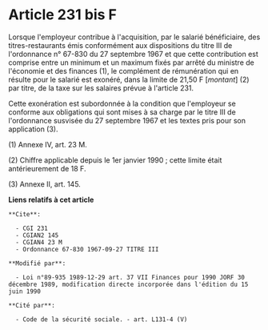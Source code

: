# Article 231 bis F

Lorsque l'employeur contribue à l'acquisition, par le salarié bénéficiaire, des titres-restaurants émis conformément aux
dispositions du titre III de l'ordonnance n° 67-830 du 27 septembre 1967 et que cette contribution est comprise entre un
minimum et un maximum fixés par arrêté du ministre de l'économie et des finances (1), le complément de rémunération qui en
résulte pour le salarié est exonéré, dans la limite de 21,50 F [*montant*] (2) par titre, de la taxe sur les salaires prévue
à l'article 231.

Cette exonération est subordonnée à la condition que l'employeur se conforme aux obligations qui sont mises à sa charge par
le titre III de l'ordonnance susvisée du 27 septembre 1967 et les textes pris pour son application (3).

(1) Annexe IV, art. 23 M.

(2) Chiffre applicable depuis le 1er janvier 1990 ; cette limite était antérieurement de 18 F.

(3) Annexe II, art. 145.

**Liens relatifs à cet article**

	**Cite**:

	  - CGI 231
	  - CGIAN2 145
	  - CGIAN4 23 M
	  - Ordonnance 67-830 1967-09-27 TITRE III

	**Modifié par**:

	  - Loi n°89-935 1989-12-29 art. 37 VII Finances pour 1990 JORF 30 décembre 1989, modification directe incorporée dans l'édition du 15 juin 1990

	**Cité par**:

	  - Code de la sécurité sociale. - art. L131-4 (V)
